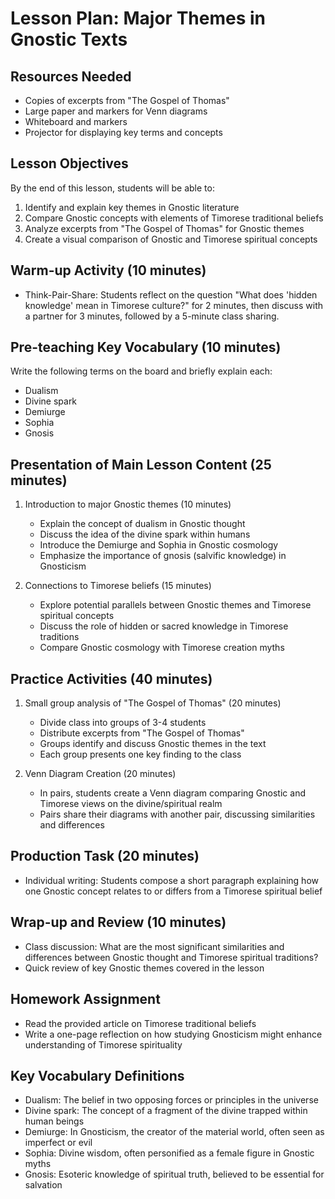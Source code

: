 # Lesson Plan: Major Themes in Gnostic Texts

## Resources Needed

- Copies of excerpts from "The Gospel of Thomas"
- Large paper and markers for Venn diagrams
- Whiteboard and markers
- Projector for displaying key terms and concepts

## Lesson Objectives

By the end of this lesson, students will be able to:
1. Identify and explain key themes in Gnostic literature
2. Compare Gnostic concepts with elements of Timorese traditional beliefs
3. Analyze excerpts from "The Gospel of Thomas" for Gnostic themes
4. Create a visual comparison of Gnostic and Timorese spiritual concepts

## Warm-up Activity (10 minutes)

- Think-Pair-Share: Students reflect on the question "What does 'hidden knowledge' mean in Timorese culture?" for 2 minutes, then discuss with a partner for 3 minutes, followed by a 5-minute class sharing.

## Pre-teaching Key Vocabulary (10 minutes)

Write the following terms on the board and briefly explain each:
- Dualism
- Divine spark
- Demiurge
- Sophia
- Gnosis

## Presentation of Main Lesson Content (25 minutes)

1. Introduction to major Gnostic themes (10 minutes)
   - Explain the concept of dualism in Gnostic thought
   - Discuss the idea of the divine spark within humans
   - Introduce the Demiurge and Sophia in Gnostic cosmology
   - Emphasize the importance of gnosis (salvific knowledge) in Gnosticism

2. Connections to Timorese beliefs (15 minutes)
   - Explore potential parallels between Gnostic themes and Timorese spiritual concepts
   - Discuss the role of hidden or sacred knowledge in Timorese traditions
   - Compare Gnostic cosmology with Timorese creation myths

## Practice Activities (40 minutes)

1. Small group analysis of "The Gospel of Thomas" (20 minutes)
   - Divide class into groups of 3-4 students
   - Distribute excerpts from "The Gospel of Thomas"
   - Groups identify and discuss Gnostic themes in the text
   - Each group presents one key finding to the class

2. Venn Diagram Creation (20 minutes)
   - In pairs, students create a Venn diagram comparing Gnostic and Timorese views on the divine/spiritual realm
   - Pairs share their diagrams with another pair, discussing similarities and differences

## Production Task (20 minutes)

- Individual writing: Students compose a short paragraph explaining how one Gnostic concept relates to or differs from a Timorese spiritual belief

## Wrap-up and Review (10 minutes)

- Class discussion: What are the most significant similarities and differences between Gnostic thought and Timorese spiritual traditions?
- Quick review of key Gnostic themes covered in the lesson

## Homework Assignment

- Read the provided article on Timorese traditional beliefs
- Write a one-page reflection on how studying Gnosticism might enhance understanding of Timorese spirituality

## Key Vocabulary Definitions

- Dualism: The belief in two opposing forces or principles in the universe
- Divine spark: The concept of a fragment of the divine trapped within human beings
- Demiurge: In Gnosticism, the creator of the material world, often seen as imperfect or evil
- Sophia: Divine wisdom, often personified as a female figure in Gnostic myths
- Gnosis: Esoteric knowledge of spiritual truth, believed to be essential for salvation